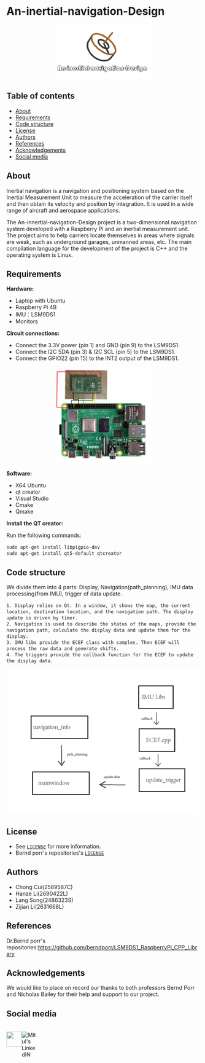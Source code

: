 # An-inertial-navigation-Design
<div align="center">
<img src="icon.png" width = "50%">
</div>
</p>


## Table of contents
* [About](#about)
* [Requirements](#requirements)
* [Code structure](#code-structure)
* [License](#license)
* [Authors](#authors)
* [References](#references)
* [Acknowledgements](#acknowledgements)
* [Social media](#social-media)


## About
Inertial navigation is a navigation and positioning system based on the Inertial Measurement Unit to measure the acceleration of the carrier itself and then obtain its velocity and position by integration. It is used in a wide range of aircraft and aerospace applications.

The An-innertial-navigation-Design project is a two-dimensional navigation system developed with a Raspberry Pi and an inertial measurement unit. The project aims to help carriers locate themselves in areas where signals are weak, such as underground garages, unmanned areas, etc. The main compilation language for the development of the project is C++ and the operating system is Linux.

## Requirements
**Hardware:**
* Laptop with Ubuntu
* Raspberry Pi 4B
* IMU：LSM9DS1
* Monitors

**Circuit connections:**
* Connect the 3.3V power (pin 1) and GND (pin 9) to the LSM9DS1.
* Connect the I2C SDA (pin 3) & I2C SCL (pin 5) to the LSM9DS1.
* Connect the GPIO22 (pin 15) to the INT2 output of the LSM9DS1.
<div align="center">
<img src="dianlu.png" width = "50%">
</div>
</p>

**Software:**
* X64 Ubuntu
* qt creator
* Visual Studio
* Cmake
* Qmake

**Install the QT creator:**

Run the following commands:
```
sudo apt-get install libpigpio-dev
sudo apt-get install qt5-default qtcreator
```

## Code structure
We divide them into 4 parts: Display, Navigation(path_planning), IMU data processing(from IMU), trigger of data update.

    1. Display relies on Qt. In a window, it shows the map, the current location, destination location, and the navigation path. The display update is driven by timer.
    2. Navigation is used to describe the status of the maps, provide the navigation path, calculate the display data and update them for the display.
    3. IMU libs provide the ECEF class with samples. Then ECEF will process the raw data and generate shifts.
    4. The triggers provide the callback function for the ECEF to update the display data.
<div align="center">
<img src="liucheng.png" width = "100%">
</div>
</p>

## License
* See [`LICENSE`](https://github.com/EkkoLii/An-inertial-navigation-Design/blob/master/LICENSE) for more information.
* Bernd porr's repositories's [`LICENSE`](https://github.com/berndporr/LSM9DS1_RaspberryPi_CPP_Library/blob/master/LICENSE)
## Authors
* Chong Cui(2589587C)
* Hanze Li(2690422L)
* Lang Song(2486323S)
* Zijian Li(2631668L)

## References
Dr.Bernd porr's repositories:https://github.com/berndporr/LSM9DS1_RaspberryPi_CPP_Library

## Acknowledgements
We would like to place on record our thanks to both professors Bernd Porr and Nicholas Bailey for their help and support to our project.

## Social media
<br><a href="https://www.youtube.com/watch?v=mZqUAVim7v8" target="blank"><img align="left" src="https://upload.wikimedia.org/wikipedia/commons/0/09/YouTube_full-color_icon_%282017%29.svg" height="40" width="40"/>
</a>
<a href="https://www.instagram.com/p/CckQseqKuD4/">
<img align="left" alt="Mitul's LinkedIN" width= "40px" src="https://upload.wikimedia.org/wikipedia/commons/e/e7/Instagram_logo_2016.svg" />
</a>
